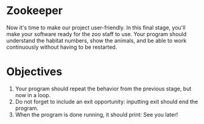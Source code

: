 # Zookeeper
Now it's time to make our project user-friendly. In this final stage, you'll make your software ready for the zoo staff to use. Your program should understand the habitat numbers, show the animals, and be able to work continuously without having to be restarted.

# Objectives
1. Your program should repeat the behavior from the previous stage, but now in a loop.
2. Do not forget to include an exit opportunity: inputting exit should end the program.
3. When the program is done running, it should print: See you later!
